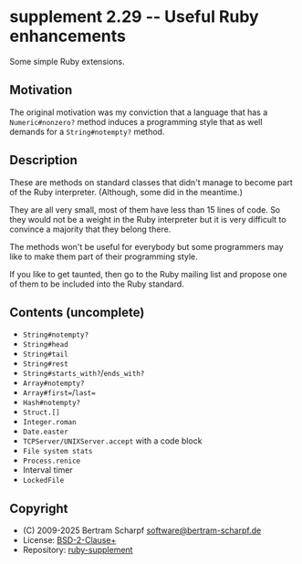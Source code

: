 # supplement 2.29  --  Useful Ruby enhancements

Some simple Ruby extensions.


## Motivation

The original motivation was my conviction that a language that has a
`Numeric#nonzero?` method induces a programming style that as well demands
for a `String#notempty?` method.


## Description

These are methods on standard classes that didn't manage to become part of
the Ruby interpreter. (Although, some did in the meantime.)

They are all very small, most of them have less than 15 lines of code.
So they would not be a weight in the Ruby interpreter but it is very
difficult to convince a majority that they belong there.

The methods won't be useful for everybody but some programmers may like
to make them part of their programming style.

If you like to get taunted, then go to the Ruby mailing list and propose
one of them to be included into the Ruby standard.


## Contents (uncomplete)

  * `String#notempty?`
  * `String#head`
  * `String#tail`
  * `String#rest`
  * `String#starts_with?`/`ends_with?`
  * `Array#notempty?`
  * `Array#first=`/`last=`
  * `Hash#notempty?`
  * `Struct.[]`
  * `Integer.roman`
  * `Date.easter`
  * `TCPServer/UNIXServer.accept` with a code block
  * `File system stats`
  * `Process.renice`
  * Interval timer
  * `LockedFile`


## Copyright

  * (C) 2009-2025 Bertram Scharpf <software@bertram-scharpf.de>
  * License: [BSD-2-Clause+](./LICENSE)
  * Repository: [ruby-supplement](https://github.com/BertramScharpf/ruby-supplement)


